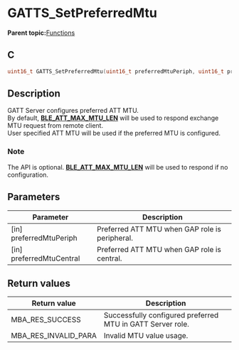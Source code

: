 # GATTS\_SetPreferredMtu

**Parent topic:**[Functions](GUID-2C0CF1FA-B4E9-4999-9A93-45A167861CC8.md)

## C

```c
uint16_t GATTS_SetPreferredMtu(uint16_t preferredMtuPeriph, uint16_t preferredMtuCentral);
```

## Description

GATT Server configures preferred ATT MTU.<br />By default, **[BLE\_ATT\_MAX\_MTU\_LEN](GUID-EBB04E28-2F7B-4DCA-B435-54B0F855531E.md)** will be used to respond exchange MTU request from remote client.<br />User specified ATT MTU will be used if the preferred MTU is configured.

### Note

The API is optional. **[BLE\_ATT\_MAX\_MTU\_LEN](GUID-EBB04E28-2F7B-4DCA-B435-54B0F855531E.md)** will be used to respond if no configuration.

## Parameters

|Parameter|Description|
|---------|-----------|
|\[in\] preferredMtuPeriph|Preferred ATT MTU when GAP role is peripheral.|
|\[in\] preferredMtuCentral|Preferred ATT MTU when GAP role is central.|

## Return values

|Return value|Description|
|------------|-----------|
|MBA\_RES\_SUCCESS|Successfully configured preferred MTU in GATT Server role.|
|MBA\_RES\_INVALID\_PARA|Invalid MTU value usage.|

